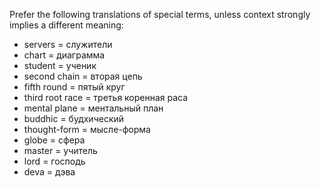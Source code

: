 Prefer the following translations of special terms, unless context strongly implies a different meaning:

- servers = служители
- chart = диаграмма
- student = ученик
- second chain = вторая цепь
- fifth round = пятый круг
- third root race = третья коренная раса
- mental plane = ментальный план
- buddhic = будхический
- thought-form = мысле-форма
- globe = сфера
- master = учитель
- lord = господь
- deva = дэва
